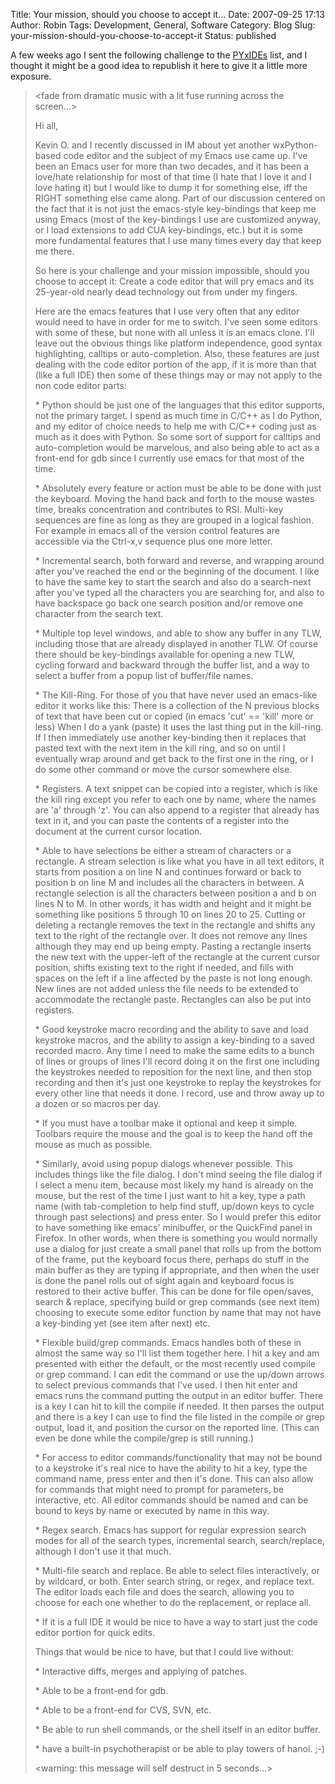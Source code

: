Title: Your mission, should you choose to accept it...
Date: 2007-09-25 17:13
Author: Robin
Tags: Development, General, Software
Category: Blog
Slug: your-mission-should-you-choose-to-accept-it
Status: published

A few weeks ago I sent the following challenge to the
[PYxIDEs](http://pyxides.stani.be/) list, and I thought it might be a
good idea to republish it here to give it a little more exposure.
<!--more-->

> \<fade from dramatic music with a lit fuse running across the
> screen...\>
>
> Hi all,
>
> Kevin O. and I recently discussed in IM about yet another
> wxPython-based code editor and the subject of my Emacs use came up.
> I've been an Emacs user for more than two decades, and it has been a
> love/hate relationship for most of that time (I hate that I love it
> and I love hating it) but I would like to dump it for something else,
> iff the RIGHT something else came along. Part of our discussion
> centered on the fact that it is not just the emacs-style key-bindings
> that keep me using Emacs (most of the key-bindings I use are
> customized anyway, or I load extensions to add CUA key-bindings, etc.)
> but it is some more fundamental features that I use many times every
> day that keep me there.
>
> So here is your challenge and your mission impossible, should you
> choose to accept it: Create a code editor that will pry emacs and its
> 25-year-old nearly dead technology out from under my fingers.
>
> Here are the emacs features that I use very often that any editor
> would need to have in order for me to switch. I've seen some editors
> with some of these, but none with all unless it is an emacs clone.
> I'll leave out the obvious things like platform independence, good
> syntax highlighting, calltips or auto-completion. Also, these features
> are just dealing with the code editor portion of the app, if it is
> more than that (like a full IDE) then some of these things may or may
> not apply to the non code editor parts:
>
> \* Python should be just one of the languages that this editor
> supports, not the primary target. I spend as much time in C/C++ as I
> do Python, and my editor of choice needs to help me with C/C++ coding
> just as much as it does with Python. So some sort of support for
> calltips and auto-completion would be marvelous, and also being able
> to act as a front-end for gdb since I currently use emacs for that
> most of the time.
>
> \* Absolutely every feature or action must be able to be done with
> just the keyboard. Moving the hand back and forth to the mouse wastes
> time, breaks concentration and contributes to RSI. Multi-key sequences
> are fine as long as they are grouped in a logical fashion. For example
> in emacs all of the version control features are accessible via the
> Ctrl-x,v sequence plus one more letter.
>
> \* Incremental search, both forward and reverse, and wrapping around
> after you've reached the end or the beginning of the document. I like
> to have the same key to start the search and also do a search-next
> after you've typed all the characters you are searching for, and also
> to have backspace go back one search position and/or remove one
> character from the search text.
>
> \* Multiple top level windows, and able to show any buffer in any TLW,
> including those that are already displayed in another TLW. Of course
> there should be key-bindings available for opening a new TLW, cycling
> forward and backward through the buffer list, and a way to select a
> buffer from a popup list of buffer/file names.
>
> \* The Kill-Ring. For those of you that have never used an emacs-like
> editor it works like this: There is a collection of the N previous
> blocks of text that have been cut or copied (in emacs 'cut' == 'kill'
> more or less) When I do a yank (paste) it uses the last thing put in
> the kill-ring. If I then immediately use another key-binding then it
> replaces that pasted text with the next item in the kill ring, and so
> on until I eventually wrap around and get back to the first one in the
> ring, or I do some other command or move the cursor somewhere else.
>
> \* Registers. A text snippet can be copied into a register, which is
> like the kill ring except you refer to each one by name, where the
> names are 'a' through 'z'. You can also append to a register that
> already has text in it, and you can paste the contents of a register
> into the document at the current cursor location.
>
> \* Able to have selections be either a stream of characters or a
> rectangle. A stream selection is like what you have in all text
> editors, it starts from position a on line N and continues forward or
> back to position b on line M and includes all the characters in
> between. A rectangle selection is all the characters between position
> a and b on lines N to M. In other words, it has width and height and
> it might be something like positions 5 through 10 on lines 20 to 25.
> Cutting or deleting a rectangle removes the text in the rectangle and
> shifts any text to the right of the rectangle over. It does not remove
> any lines although they may end up being empty. Pasting a rectangle
> inserts the new text with the upper-left of the rectangle at the
> current cursor position, shifts existing text to the right if needed,
> and fills with spaces on the left if a line affected by the paste is
> not long enough. New lines are not added unless the file needs to be
> extended to accommodate the rectangle paste. Rectangles can also be
> put into registers.
>
> \* Good keystroke macro recording and the ability to save and load
> keystroke macros, and the ability to assign a key-binding to a saved
> recorded macro. Any time I need to make the same edits to a bunch of
> lines or groups of lines I'll record doing it on the first one
> including the keystrokes needed to reposition for the next line, and
> then stop recording and then it's just one keystroke to replay the
> keystrokes for every other line that needs it done. I record, use and
> throw away up to a dozen or so macros per day.
>
> \* If you must have a toolbar make it optional and keep it simple.
> Toolbars require the mouse and the goal is to keep the hand off the
> mouse as much as possible.
>
> \* Similarly, avoid using popup dialogs whenever possible. This
> includes things like the file dialog. I don't mind seeing the file
> dialog if I select a menu item, because most likely my hand is already
> on the mouse, but the rest of the time I just want to hit a key, type
> a path name (with tab-completion to help find stuff, up/down keys to
> cycle through past selections) and press enter. So I would prefer this
> editor to have something like emacs' minibuffer, or the QuickFind
> panel in Firefox. In other words, when there is something you would
> normally use a dialog for just create a small panel that rolls up from
> the bottom of the frame, put the keyboard focus there, perhaps do
> stuff in the main buffer as they are typing if appropriate, and then
> when the user is done the panel rolls out of sight again and keyboard
> focus is restored to their active buffer. This can be done for file
> open/saves, search & replace, specifying build or grep commands (see
> next item) choosing to execute some editor function by name that may
> not have a key-binding yet (see item after next) etc.
>
> \* Flexible build/grep commands. Emacs handles both of these in almost
> the same way so I'll list them together here. I hit a key and am
> presented with either the default, or the most recently used compile
> or grep command. I can edit the command or use the up/down arrows to
> select previous commands that I've used. I then hit enter and emacs
> runs the command putting the output in an editor buffer. There is a
> key I can hit to kill the compile if needed. It then parses the output
> and there is a key I can use to find the file listed in the compile or
> grep output, load it, and position the cursor on the reported line.
> (This can even be done while the compile/grep is still running.)
>
> \* For access to editor commands/functionality that may not be bound
> to a keystroke it's real nice to have the ability to hit a key, type
> the command name, press enter and then it's done. This can also allow
> for commands that might need to prompt for parameters, be interactive,
> etc. All editor commands should be named and can be bound to keys by
> name or executed by name in this way.
>
> \* Regex search. Emacs has support for regular expression search modes
> for all of the search types, incremental search, search/replace,
> although I don't use it that much.
>
> \* Multi-file search and replace. Be able to select files
> interactively, or by wildcard, or both. Enter search string, or regex,
> and replace text. The editor loads each file and does the search,
> allowing you to choose for each one whether to do the replacement, or
> replace all.
>
> \* If it is a full IDE it would be nice to have a way to start just
> the code editor portion for quick edits.
>
> Things that would be nice to have, but that I could live without:
>
> \* Interactive diffs, merges and applying of patches.
>
> \* Able to be a front-end for gdb.
>
> \* Able to be a front-end for CVS, SVN, etc.
>
> \* Be able to run shell commands, or the shell itself in an editor
> buffer.
>
> \* have a built-in psychotherapist or be able to play towers of hanoi.
> <span class="moz-smiley-s3"><span> ;-)</span></span>
>
> \<warning: this message will self destruct in 5 seconds...\>

